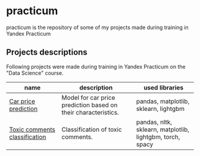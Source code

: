 # practicum

practicum is the repository of some of my projects made during training in Yandex Practicum

## Projects descriptions

Following projects were made during training in Yandex Practicum on the  "Data Science" course.

| name                                                                                                           | description                                                     | used libraries                                            |
|----------------------------------------------------------------------------------------------------------------|-----------------------------------------------------------------|-----------------------------------------------------------|
| [Car price prediction](https://github.com/Rivy2434/praktikum/tree/main/car_price_prediction)                   | Model for car price prediction based on their characteristics.  | pandas, matplotlib, sklearn, lightgbm                     |
| [Toxic comments classification](https://github.com/Rivy2434/praktikum/tree/main/toxic_comments_classification) | Classification of toxic comments.                               | pandas, nltk, sklearn, matplotlib, lightgbm, torch, spacy |


